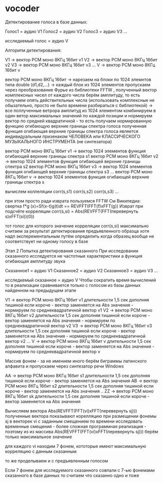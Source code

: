 # vocoder 


Детектирование голоса в базе данных:

Голос1  =  аудио V1
Голос2  =  аудио V2
Голос3  =  аудио V3
...

исследкемый голос  = аудио V

Алгоритм детектирования:

V1 -> вектор PCM моно 8КГц 16бит v1 
V2 -> вектор PCM моно 8КГц 16бит v2
V3 -> вектор PCM моно 8КГц 16бит v3
...
V -> вектор PCM моно 8КГц 16бит v


вектор PCM моно 8КГц 16бит -> нарезаем на блоки по 1024 элемнтов типа double (d1,d2,...) -> каждый блок из 1024 элементов пропускаем через преобразование Фурье из библиотеки FFTW , полученный вектор комплексных чисел от каждого числа берём амплитуду, то есть получаем опять действительнык числа (использовать комплексные не обызательно, просто не было времени разбираться с библиотекой) -> все поллученные ветрора амплитуд из 1024 элементом комбинируем в один ветор максимальных значений по каждой позиции и нормируем вектор по средней квадратичной - то есть получаем нормированную функцию огибающую верхние границы спектра голоса
полученная функция огибающая верхние границы спектра голоса является индивидуальным призенаком ЧЕЛОВЕКА или КЛАССИЧЕСКОГО МУЗЫКАЛЬНОГО ИНСТРУМЕНТА (не синтезатора)

вектор PCM моно 8КГц 16бит v1 -> вектор 1024 элементов функция огибающей верхние границы спектра s1
вектор PCM моно 8КГц 16бит v2 -> вектор 1024 элементов функция огибающей верхние границы спектра s2
вектор PCM моно 8КГц 16бит v3 -> вектор 1024 элементов функция огибающей верхние границы спектра s3
...
вектор PCM моно 8КГц 16бит v -> вектор 1024 элементов функция огибающей верхние границы спектра s

вычислем коллеляции
corr(s,s1)
corr(s,s2)
corr(s,s3)
...


при этом просто ради изврата пользуемся FFTW
См Википедиа: свертка f*g (x)=Sf(x-t)g(t)dt == REVFFT(FFT(f)xFFT(g))
Изврат при подсчёте корреляции
corr(s,si) = Abs(REVFFT(FFT(перевернуть s)xFFT(si))(0))

тот голос для которого значение корреляции corr(s,si) максимально считаем за результат детектирования предъявленного образца
хотя надп эксперементальным путём определить когда образец вообще не соответствует ни одному голосу в базе


Этап 2
Попытка детектирования сказанного
При исследовании сказанного исследуется не частотные характеристики а функция огибающая амплитуду звука

Сказанное1  =  аудио V1
Сказанное2  =  аудио V2
Сказанное3  =  аудио V3
...

исследкемый сказанное  = аудио V
Чтобы сократить время вычислений то в реализации сравнивается только с голосом из базы данных найденном на предыдущем этапе

V1 -> вектор PCM моно 8КГц 16бит v1 длительности 1,5 сек дополняя тишиной если короче - вектор заменяется на Abs значения - нормируем по среднеквадратичной вектор v1
V2 -> вектор PCM моно 8КГц 16бит v2 длительности 1,5 сек дополняя тишиной если короче - вектор заменяется на Abs значения - нормируем по среднеквадратичной вектор v2
V3 -> вектор PCM моно 8КГц 16бит v3 длительности 1,5 сек дополняя тишиной если короче - вектор заменяется на Abs значения - нормируем по среднеквадратичной вектор v2
...
V -> вектор PCM моно 8КГц 16бит v длительности 1,5 сек дополняя тишиной если короче - вектор заменяется на Abs значения - нормируем по среднеквадратичной вектор v


Массив фонем - за не имением иного берём биграммы латинского алфавита и пропускаем через синтезатор речи Windows

AA -> вектор PCM моно 8КГц 16бит s1 длительности 1,5 сек дополняя тишиной если короче - вектор заменяется на Abs значения
AB -> вектор PCM моно 8КГц 16бит s2 длительности 1,5 сек дополняя тишиной если короче - вектор заменяется на Abs значения
..
ZZ -> вектор PCM моно 8КГц 16бит sk длительности 1,5 сек дополняя тишиной если короче - вектор заменяется на Abs значения

Вычисляем вектора
Abs(REVFFT(FFT(vi)xFFT(перевернуть sj)))
полученные вектора показывают корелляцию при размещении фонемы sj в векторек vi с заданным смещением по времени
исследовать временные смещения - более сложная программная реализация - поэтому из из массива Abs(REVFFT(FFT(vi)xFFT(перевернуть sj))) берём только максимальное значение

для каждого vi находим 7 фонем, кототорые имеют максимальную корреляцию с данным сказанным

то же проделываем и с предъявленным голосом

Если 7 фонем для исследуемого сказанного совпали с 7-ью фонемами сказанного в базе данных то считаем что сказанно одно и тоже











